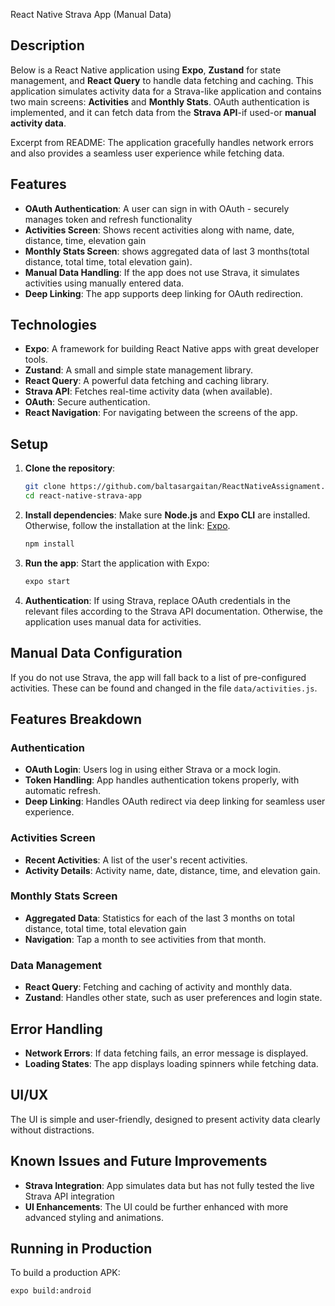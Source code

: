React Native Strava App (Manual Data)

## Description

Below is a React Native application using **Expo**, **Zustand** for state management, and **React Query** to handle data fetching and caching. This application simulates activity data for a Strava-like application and contains two main screens: **Activities** and **Monthly Stats**. OAuth authentication is implemented, and it can fetch data from the **Strava API**-if used-or **manual activity data**.

Excerpt from README: The application gracefully handles network errors and also provides a seamless user experience while fetching data.

## Features

- **OAuth Authentication**: A user can sign in with OAuth - securely manages token and refresh functionality
- **Activities Screen**: Shows recent activities along with name, date, distance, time, elevation gain
- **Monthly Stats Screen**: shows aggregated data of last 3 months(total distance, total time, total elevation gain).
- **Manual Data Handling**: If the app does not use Strava, it simulates activities using manually entered data.
- **Deep Linking**: The app supports deep linking for OAuth redirection.

## Technologies

- **Expo**: A framework for building React Native apps with great developer tools.
- **Zustand**: A small and simple state management library.
- **React Query**: A powerful data fetching and caching library.
- **Strava API**: Fetches real-time activity data (when available).
- **OAuth**: Secure authentication.
- **React Navigation**: For navigating between the screens of the app.

## Setup

1. **Clone the repository**:
   ```bash
   git clone https://github.com/baltasargaitan/ReactNativeAssignament.git
   cd react-native-strava-app
   ```

2. **Install dependencies**:
   Make sure **Node.js** and **Expo CLI** are installed. Otherwise, follow the installation at the link: [Expo](https://docs.expo.dev/get-started/installation/).

   ```bash
   npm install
   ```

3. **Run the app**:
Start the application  with Expo:

    ```bash
    expo start
    ```

4. **Authentication**:
    If using Strava, replace OAuth credentials in the relevant files according to the Strava API documentation. Otherwise, the application uses manual data for activities.

## Manual Data Configuration

If you do not use Strava, the app will fall back to a list of pre-configured activities. These can be found and changed in the file `data/activities.js`.

## Features Breakdown

### Authentication

- **OAuth Login**: Users log in using either Strava or a mock login.
- **Token Handling**: App handles authentication tokens properly, with automatic refresh.
- **Deep Linking**: Handles OAuth redirect via deep linking for seamless user experience.

### Activities Screen

- **Recent Activities**: A list of the user's recent activities.
- **Activity Details**: Activity name, date, distance, time, and elevation gain.

### Monthly Stats Screen

- **Aggregated Data**: Statistics for each of the last 3 months on total distance, total time, total elevation gain
- **Navigation**: Tap a month to see activities from that month.

### Data Management

- **React Query**: Fetching and caching of activity and monthly data.
- **Zustand**: Handles other state, such as user preferences and login state.

## Error Handling

- **Network Errors**: If data fetching fails, an error message is displayed.
- **Loading States**: The app displays loading spinners while fetching data.

## UI/UX

The UI is simple and user-friendly, designed to present activity data clearly without distractions.

## Known Issues and Future Improvements

- **Strava Integration**: App simulates data but has not fully tested the live Strava API integration
- **UI Enhancements**: The UI could be further enhanced with more advanced styling and animations.

## Running in Production

To build a production APK:

```bash
expo build:android
